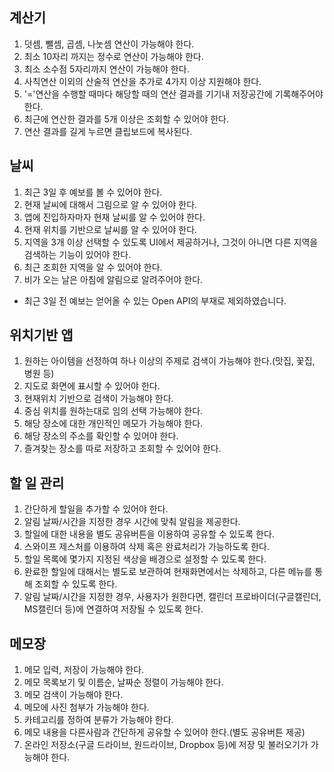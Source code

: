 
## 계산기
1. 덧셈, 뺄셈, 곱셈, 나눗셈 연산이 가능해야 한다.
2. 최소 10자리 까지는 정수로 연산이 가능해야 한다.
3. 최소 소수점 5자리까지 연산이 가능해야 한다.
4. 사칙연산 이외의 산술적 연산을 추가로 4가지 이상 지원해야 한다.
5. '='연산을 수행할 때마다 해당할 때의 연산 결과를 기기내 저장공간에 기록해주어야 한다.
6. 최근에 연산한 결과를 5개 이상은 조회할 수 있어야 한다.
7. 연산 결과를 길게 누르면 클립보드에 복사된다.

## 날씨
1. 최근 3일 후 예보를 볼 수 있어야 한다.
2. 현재 날씨에 대해서 그림으로 알 수 있어야 한다.
3. 앱에 진입하자마자 현재 날씨를 알 수 있어야 한다.
4. 현재 위치를 기반으로 날씨를 알 수 있어야 한다.
5. 지역을 3개 이상 선택할 수 있도록 UI에서 제공하거나, 그것이 아니면 다른 지역을 검색하는 기능이 있어야 한다.
6. 최근 조회한 지역을 알 수 있어야 한다.
7. 비가 오는 날은 아침에 알림으로 알려주어야 한다.
* 최근 3일 전 예보는 얻어올 수 있는 Open API의 부재로 제외하였습니다.

## 위치기반 앱
1. 원하는 아이템을 선정하여 하나 이상의 주제로 검색이 가능해야 한다.(맛집, 꽃집, 병원 등)
2. 지도로 화면에 표시할 수 있어야 한다.
3. 현재위치 기반으로 검색이 가능해야 한다.
4. 중심 위치를 원하는대로 임의 선택 가능해야 한다.
5. 해당 장소에 대한 개인적인 메모가 가능해야 한다.
6. 해당 장소의 주소를 확인할 수 있어야 한다.
7. 즐겨찾는 장소를 따로 저장하고 조회할 수 있어야 한다.

## 할 일 관리
1. 간단하게 할일을 추가할 수 있어야 한다.
2. 알림 날짜/시간을 지정한 경우 시간에 맞춰 알림을 제공한다.
3. 할일에 대한 내용을 별도 공유버튼을 이용하여 공유할 수 있도록 한다.
4. 스와이프 제스처를 이용하여 삭제 혹은 완료처리가 가능하도록 한다.
5. 할일 목록에 몇가지 지정된 색상을 배경으로 설정할 수 있도록 한다.
6. 완료한 할일에 대해서는 별도로 보관하여 현재화면에서는 삭제하고, 다른 메뉴를 통해 조회할 수 있도록 한다.
7. 알림 날짜/시간을 지정한 경우, 사용자가 원한다면, 캘린더 프로바이더(구글캘린더, MS캘린더 등)에 연결하여 저장될 수 있도록 한다.

## 메모장
1. 메모 입력, 저장이 가능해야 한다.
2. 메모 목록보기 및 이름순, 날짜순 정렬이 가능해야 한다.
3. 메모 검색이 가능해야 한다.
4. 메모에 사진 첨부가 가능해야 한다.
5. 카테고리를 정하여 분류가 가능해야 한다.
6. 메모 내용을 다른사람과 간단하게 공유할 수 있어야 한다.(별도 공유버튼 제공)
7. 온라인 저장소(구글 드라이브, 원드라이브, Dropbox 등)에 저장 및 불러오기가 가능해야 한다.
